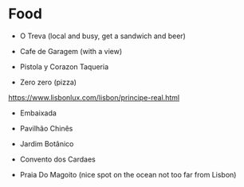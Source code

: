 # Food

* O Treva (local and busy, get a sandwich and beer)

* Cafe de Garagem (with a view)
* Pistola y Corazon Taqueria
* Zero zero (pizza)

https://www.lisbonlux.com/lisbon/principe-real.html

* Embaixada
* Pavilhão Chinês
* Jardim Botânico
* Convento dos Cardaes

* Praia Do Magoito (nice spot on the ocean not too far from Lisbon)
